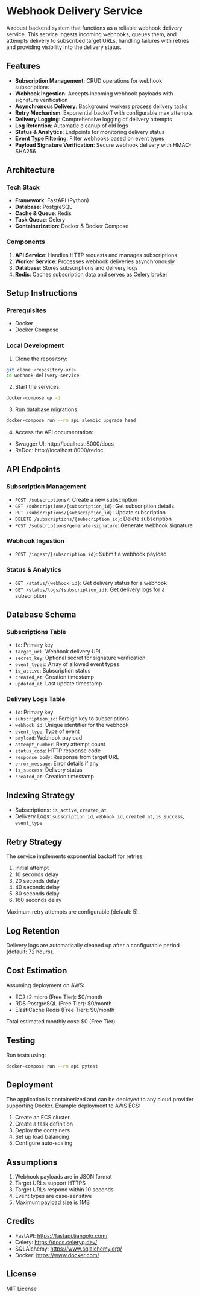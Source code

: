 # Webhook Delivery Service

A robust backend system that functions as a reliable webhook delivery service. This service ingests incoming webhooks, queues them, and attempts delivery to subscribed target URLs, handling failures with retries and providing visibility into the delivery status.

## Features

- **Subscription Management**: CRUD operations for webhook subscriptions
- **Webhook Ingestion**: Accepts incoming webhook payloads with signature verification
- **Asynchronous Delivery**: Background workers process delivery tasks
- **Retry Mechanism**: Exponential backoff with configurable max attempts
- **Delivery Logging**: Comprehensive logging of delivery attempts
- **Log Retention**: Automatic cleanup of old logs
- **Status & Analytics**: Endpoints for monitoring delivery status
- **Event Type Filtering**: Filter webhooks based on event types
- **Payload Signature Verification**: Secure webhook delivery with HMAC-SHA256

## Architecture

### Tech Stack

- **Framework**: FastAPI (Python)
- **Database**: PostgreSQL
- **Cache & Queue**: Redis
- **Task Queue**: Celery
- **Containerization**: Docker & Docker Compose

### Components

1. **API Service**: Handles HTTP requests and manages subscriptions
2. **Worker Service**: Processes webhook deliveries asynchronously
3. **Database**: Stores subscriptions and delivery logs
4. **Redis**: Caches subscription data and serves as Celery broker

## Setup Instructions

### Prerequisites

- Docker
- Docker Compose

### Local Development

1. Clone the repository:
```bash
git clone <repository-url>
cd webhook-delivery-service
```

2. Start the services:
```bash
docker-compose up -d
```

3. Run database migrations:
```bash
docker-compose run --rm api alembic upgrade head
```

4. Access the API documentation:
- Swagger UI: http://localhost:8000/docs
- ReDoc: http://localhost:8000/redoc

## API Endpoints

### Subscription Management

- `POST /subscriptions/`: Create a new subscription
- `GET /subscriptions/{subscription_id}`: Get subscription details
- `PUT /subscriptions/{subscription_id}`: Update subscription
- `DELETE /subscriptions/{subscription_id}`: Delete subscription
- `POST /subscriptions/generate-signature`: Generate webhook signature

### Webhook Ingestion

- `POST /ingest/{subscription_id}`: Submit a webhook payload

### Status & Analytics

- `GET /status/{webhook_id}`: Get delivery status for a webhook
- `GET /status/logs/{subscription_id}`: Get delivery logs for a subscription

## Database Schema

### Subscriptions Table
- `id`: Primary key
- `target_url`: Webhook delivery URL
- `secret_key`: Optional secret for signature verification
- `event_types`: Array of allowed event types
- `is_active`: Subscription status
- `created_at`: Creation timestamp
- `updated_at`: Last update timestamp

### Delivery Logs Table
- `id`: Primary key
- `subscription_id`: Foreign key to subscriptions
- `webhook_id`: Unique identifier for the webhook
- `event_type`: Type of event
- `payload`: Webhook payload
- `attempt_number`: Retry attempt count
- `status_code`: HTTP response code
- `response_body`: Response from target URL
- `error_message`: Error details if any
- `is_success`: Delivery status
- `created_at`: Creation timestamp

## Indexing Strategy

- Subscriptions: `is_active`, `created_at`
- Delivery Logs: `subscription_id`, `webhook_id`, `created_at`, `is_success`, `event_type`

## Retry Strategy

The service implements exponential backoff for retries:
1. Initial attempt
2. 10 seconds delay
3. 20 seconds delay
4. 40 seconds delay
5. 80 seconds delay
6. 160 seconds delay

Maximum retry attempts are configurable (default: 5).

## Log Retention

Delivery logs are automatically cleaned up after a configurable period (default: 72 hours).

## Cost Estimation

Assuming deployment on AWS:
- EC2 t2.micro (Free Tier): $0/month
- RDS PostgreSQL (Free Tier): $0/month
- ElastiCache Redis (Free Tier): $0/month

Total estimated monthly cost: $0 (Free Tier)

## Testing

Run tests using:
```bash
docker-compose run --rm api pytest
```

## Deployment

The application is containerized and can be deployed to any cloud provider supporting Docker. Example deployment to AWS ECS:

1. Create an ECS cluster
2. Create a task definition
3. Deploy the containers
4. Set up load balancing
5. Configure auto-scaling

## Assumptions

1. Webhook payloads are in JSON format
2. Target URLs support HTTPS
3. Target URLs respond within 10 seconds
4. Event types are case-sensitive
5. Maximum payload size is 1MB

## Credits

- FastAPI: https://fastapi.tiangolo.com/
- Celery: https://docs.celeryq.dev/
- SQLAlchemy: https://www.sqlalchemy.org/
- Docker: https://www.docker.com/

## License

MIT License 